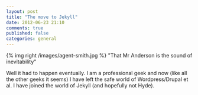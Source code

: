 ```yaml
---
layout: post
title: "The move to Jekyll"
date: 2012-06-23 21:10
comments: true
published: false
categories: general
---
```

{% img right /images/agent-smith.jpg %}
"That Mr Anderson is the sound of inevitability"

Well it had to happen eventually. I am a professional geek and now (like all the other geeks it seems) I have left the safe world of Wordpress/Drupal et al. I have joined the world of Jekyll (and hopefully not Hyde).
